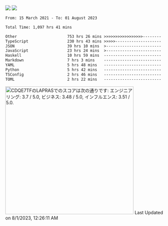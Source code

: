 <div>
  <img src="https://github-readme-stats.vercel.app/api?username=naporin0624&count_private=true&show_icons=true" />
  <img src="https://github-readme-stats.vercel.app/api/top-langs/?username=naporin0624&layout=compact&hide=css" />
  <!--START_SECTION:waka-->

```txt
From: 15 March 2021 - To: 01 August 2023

Total Time: 1,097 hrs 41 mins

Other                      753 hrs 26 mins >>>>>>>>>>>>>>>>>--------   68.64 %
TypeScript                 230 hrs 43 mins >>>>>--------------------   21.02 %
JSON                       39 hrs 10 mins  >------------------------   03.57 %
JavaScript                 23 hrs 24 mins  >------------------------   02.13 %
Haskell                    10 hrs 59 mins  -------------------------   01.00 %
Markdown                   7 hrs 3 mins    -------------------------   00.64 %
YAML                       5 hrs 48 mins   -------------------------   00.53 %
Python                     5 hrs 42 mins   -------------------------   00.52 %
TSConfig                   2 hrs 46 mins   -------------------------   00.25 %
TOML                       2 hrs 22 mins   -------------------------   00.22 %
```

<!--END_SECTION:waka-->
  
  <!--START_SECTION:lapras-card-->
<p ><a href="https://lapras.com/public/CDQE7TF" target="_blank" rel="noopener noreferrer"><img alt="CDQE7TFのLAPRASでのスコアは次の通りです: エンジニアリング: 3.7 / 5.0, ビジネス: 3.48 / 5.0, インフルエンス: 3.51 / 5.0." src="https://lapras-card-generator.vercel.app/api/svg?e=3.7&b=3.48&i=3.51&b1=%23232323&b2=%236d6d6d&i1=%23212121&i2=%23818181&l=ja" width="400" ></a>  
Last Updated on 8/1/2023, 12:26:11 AM</p>
<!--END_SECTION:lapras-card-->
</div>
